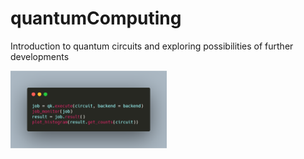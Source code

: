 # quantumComputing
Introduction to quantum circuits and exploring possibilities of further developments

<img src="https://github.com/lukecyb8687/quantumComputing/blob/master/carbon.png" width="250">
